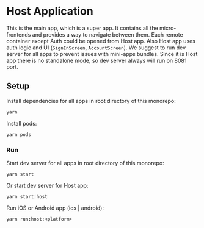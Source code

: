 # Host Application

This is the main app, which is a super app. It contains all the micro-frontends and provides a way to navigate between them. Each remote container except Auth could be opened from Host app. Also Host app uses auth logic and UI (`SignInScreen`, `AccountScreen`). We suggest to run dev server for all apps to prevent issues with mini-apps bundles. Since it is Host app there is no standalone mode, so dev server always will run on 8081 port.

## Setup

Install dependencies for all apps in root directory of this monorepo:

```
yarn
```

Install pods:

```
yarn pods
```

### Run

Start dev server for all apps in root directory of this monorepo:

```
yarn start
```

Or start dev server for Host app:

```
yarn start:host
```

Run iOS or Android app (ios | android):

```
yarn run:host:<platform>
```
